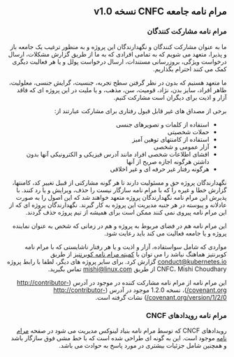 <div dir="rtl">

## مرام نامه جامعه CNFC نسخه v1.0

### مرام نامه مشارکت کنندگان

ما به عنوان مشارکت کنندگان و نگهدارندگان این پروژه و به منظور ترغیب یک جامعه باز و پذیرا، متعهد می شویم که به تمامی افرادی که به ما از
طریق گزارش مشکلات، ارسال درخواست ویژگی، بروزرسانی مستندات، ارسال درخواست پولل و یا هر فعالیت دیگری کمک می کنند
احترام بگذاریم.

ما متعهد هستیم که بدون در نظر گرفتن سطح تجربه، جنسیت، گرایش جنسی، معلولیت، ظاهر افراد، سایز بدن، نژاد، قومیت، سن، مذهب، و یا ملیت در این 
پروژه ای که فاقد آزار و اذیت برای دیگران است مشارکت کنیم.

برخی از مصداق های غیر قابل قبول رفتاری برای مشارکت عبارتند از:

* استفاده از کلمات و تصویرهای جنسی
* حملات شخصیتی
* استفاده از کامنتهای توهین آمیز
* آزار عمومی و شخصی
* افشای اطلاعات شخصی افراد مانند آدرس فیزیکی و الکترونیکی آنها بدون داشتن هرگونه اجازه صریح از آنها
* هرگونه رفتار غیر حرفه ای و غیر اخلاقی

نگهدارندگان پروژه حق و مسئولیت دارند تا هر گونه مشارکتی از قبیل تغییر کد، کامنتها، گزارش خطا و غیره را که 
با مرام نامه سازگار نیست را حذف، ویرایش  و یا رد کنند.
با پذیرش این مرام نامه نگهدارندگان پروژه متعهد خواهند شد که این اصول را به صورت عادلانه و 
پیوسته در هر  جنبه مدیریت این پروژه به کار گیرند.
نگهدارندگان پروژه ای که از این مرام نامه پیروی نمی کنند ممکن است برای همیشه از
تیم پروژه حذف گردند.

این مرام نامه هم در فضای مربوط به پروژه و هم در زمانی که شخص به عنوان نماینده پروژه و یا جامعه فعالیت می کند باید رعایت شود.

مواردی که شامل سواستفاده، آزار و اذیت و یا هر رفتار ناشایستی که با مرام نامه کوبرنتیز هماهنگ نباشد را می توان با [کمیته مرام نامه کوبرنتیز](https://git.k8s.io/community/committee-code-of-conduct)  از طریق <conduct@kubernetes.io> گزارش کرد.
برای سایر پروژه های دیگر، لطفا با رابط پروژه CNFC، Mishi Choudhary از طریق <mishi@linux.com> تماس بگیرید.

این مرام نامه از مرام نامه مشارکت کننده در موجود در آدرس (http://contributor-covenant.org/)، نسخه 1.2.0 موجود در آدرس (http://contributor-covenant.org/version/1/2/0/) نشات گرفته است.

### مرام نامه رویدادهای CNCF

رویدادهای CNCF که توسط مرام نامه بنیاد لینوکس مدیریت می شود در صفحه [مرام نامه](https://events.linuxfoundation.org/code-of-conduct/) موجود است. این به گونه ای طراحی شده است که با خط مشی فوق سازگار باشد و همچنین شامل جزئیات بیشتری در مورد پاسخ به حوادث می باشد.


</div>
